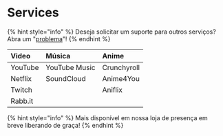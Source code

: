 # Services

{% hint style="info" %}
Deseja solicitar um suporte para outros serviços? Abra um "[problema](https://github.com/Timeraa/PreMiD/issues/new?template=service_request.md)"!
{% endhint %}

| Video | Música | Anime |
| :--- | :--- | :--- |
| YouTube | YouTube Music | Crunchyroll |
| Netflix | SoundCloud | Anime4You |
| Twitch |  | Aniflix |
| Rabb.it |  |  |

{% hint style="info" %}
Mais disponível em nossa loja de presença em breve liberando de graça!
{% endhint %}

